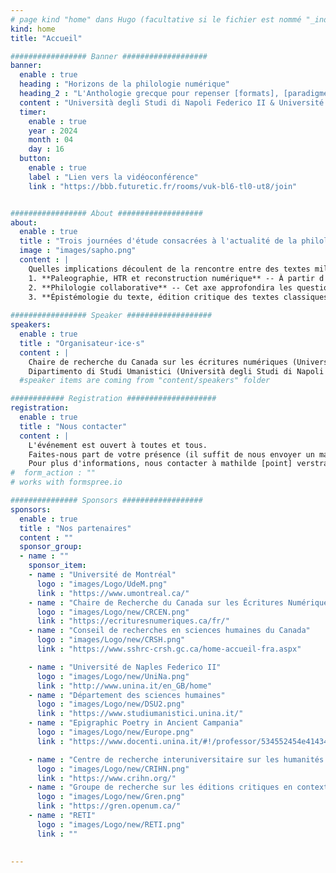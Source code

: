 ```yaml
---
# page kind "home" dans Hugo (facultative si le fichier est nommé "_index.md")
kind: home
title: "Accueil"

################# Banner ###################
banner:
  enable : true
  heading : "Horizons de la philologie numérique"
  heading_2 : "L'Anthologie grecque pour repenser [formats], [paradigmes] et [collaboration]"
  content : "Università degli Studi di Napoli Federico II & Université de Montréal, 16-18 avril 2024"
  timer:
    enable : true
    year : 2024
    month : 04
    day : 16
  button:
    enable : true
    label : "Lien vers la vidéoconférence"
    link : "https://bbb.futuretic.fr/rooms/vuk-bl6-tl0-ut8/join"


################# About ###################
about:
  enable : true
  title : "Trois journées d'étude consacrées à l'actualité de la philologie à l'ère du numérique, à partir de l'*Anthologie grecque*"
  image : "images/sapho.png"
  content : | 
    Quelles implications découlent de la rencontre entre des textes millénaires et des environnements numériques complexes ? Comment devrions-nous traiter les données engendrées par les projets issus des Digital Classics ? Comment pouvons-nous envisager leur structuration pour les rendre accessibles, les valoriser et les réutiliser ? Ces questions constituent le cœur des trois journées d'étude « Horizons de la philologie numérique. L’*Anthologie grecque* pour repenser formats, paradigmes et collaboration » (16-18 avril 2024, Università degli Studi di Napoli Federico II & Université de Montréal). L’objectif de cet événement est d’engager réflexions et discussions sur les fondements épistémologiques des projets d'édition ou d'étude de textes classiques à l'ère numérique, questionnant notamment les choix et utilisations d'outils particuliers, la mise en œuvre de la collaboration, la gestion des données, etc. Cette rencontre se concentrera sur l'étude de cas de l’*Anthologie grecque*, permettant de valoriser la plateforme et les données issues du projet d'[édition numérique et collaborative de l’*Anthologie grecque*](https://anthologiagraeca.org), mené à la Chaire de Recherche du Canada sur les Écritures Numériques depuis 2014. Chaque journée sera dédiée à un des trois axes de l'événement ; les matinées seront dédiées à des conférences et les après-midi à des ateliers pratiques permettant d’explorer concrètement les concepts discutés et d’appliquer certaines des méthodologies présentées.
    1. **Paleographie, HTR et reconstruction numérique** -- À partir d'études de cas, utilisant la reconnaissance de l'écriture manuscrite (HTR), la reconstruction numérique en passant par différentes applications d'intelligence artificielle, cet axe analysera les différentes méthodologies et utilisations pouvant être faites des récentes avancées techniques offrant de nouvelles perspectives pour la préservation et la compréhension du patrimoine classique.
    2. **Philologie collaborative** -- Cet axe approfondira les questionnements épistémologiques issus des projets collaboratifs faisant appel au domaine des humanités numériques. Il mettra en avant les collaborations interdisciplinaires en analysant comment celles-ci façonnent notre compréhension des textes anciens à l'ère numérique. En examinant les dynamiques de collaboration, cet axe explorera comment les approches plurielles enrichissent la recherche, ouvrant ainsi de nouvelles perspectives et méthodologies pour aborder et interpréter les sources anciennes. 
    3. **Épistémologie du texte, édition critique des textes classiques** -- Cet axe approfondira les questionnements épistémologiques liés aux choix techniques effectués dans le cadre des éditions de textes classiques. En mettant l'accent sur l'édition critique, il explorera comment ces choix méthodologiques influencent notre compréhension et notre interprétation des textes anciens, examinant comment les décisions éditoriales impactent la transmission, la préservation et la perception des œuvres classiques.
    
################# Speaker ###################
speakers:
  enable : true
  title : "Organisateur·ice·s"
  content : | 
    Chaire de recherche du Canada sur les écritures numériques (Université de Montréal)  
    Dipartimento di Studi Umanistici (Università degli Studi di Napoli Federico II) 
  #speaker items are coming from "content/speakers" folder

############ Registration ####################
registration:
  enable : true
  title : "Nous contacter"
  content : |
    L'événement est ouvert à toutes et tous.  
    Faites-nous part de votre présence (il suffit de nous envoyer un mail) ! C'est recommandé pour les conférences, obligatoire pour les ateliers.      
    Pour plus d'informations, nous contacter à mathilde [point] verstraete [arobase] umontreal [point] ca.
#  form_action : "" 
# works with formspree.io

############### Sponsors ##################
sponsors:
  enable : true
  title : "Nos partenaires"
  content : ""
  sponsor_group:
  - name : ""
    sponsor_item:
    - name : "Université de Montréal" 
      logo : "images/Logo/UdeM.png" 
      link : "https://www.umontreal.ca/"
    - name : "Chaire de Recherche du Canada sur les Écritures Numériques"
      logo : "images/Logo/new/CRCEN.png"
      link : "https://ecrituresnumeriques.ca/fr/"
    - name : "Conseil de recherches en sciences humaines du Canada"
      logo : "images/Logo/new/CRSH.png"
      link : "https://www.sshrc-crsh.gc.ca/home-accueil-fra.aspx"

    - name : "Université de Naples Federico II" 
      logo : "images/Logo/new/UniNa.png" 
      link : "http://www.unina.it/en_GB/home"
    - name : "Département des sciences humaines" 
      logo : "images/Logo/new/DSU2.png" 
      link : "https://www.studiumanistici.unina.it/"
    - name : "Epigraphic Poetry in Ancient Campania" 
      logo : "images/Logo/new/Europe.png"
      link : "https://www.docenti.unina.it/#!/professor/534552454e4143414e4e4156414c45434e4e53524e38324d36334638333956/attivita_ricerca"

    - name : "Centre de recherche interuniversitaire sur les humanités numériques"
      logo : "images/Logo/new/CRIHN.png"
      link : "https://www.crihn.org/"
    - name : "Groupe de recherche sur les éditions critiques en contexte numérique"
      logo : "images/Logo/new/Gren.png"
      link : "https://gren.openum.ca/"
    - name : "RETI"
      logo : "images/Logo/new/RETI.png"
      link : ""
  

---
```

